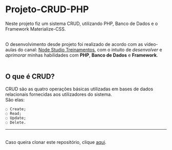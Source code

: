 # Projeto-CRUD-PHP </br>

Neste projeto fiz um sistema CRUD, utilizando PHP, Banco de Dados e o Framework Materialize-CSS. </br></br>

O desenvolvimento desde projeto foi realizado de acordo com as vídeo-aulas do canal: [Node Studio Treinamentos](https://www.youtube.com/watch?v=TsmagMpNVAc&list=PLwXQLZ3FdTVEITn849NlfI9BGY-hk1wkq&index=46&ab_channel=NodeStudioTreinamentos), com o intuito de <em>desenvolver</em> e <em>aprimorar</em> minhas habilidades com <strong>PHP</strong>, <strong>Banco de Dados</strong> e <strong>Framework</strong>.</br></br>


## O que é CRUD?
CRUD são as quatro operações básicas utilizadas em bases de dados relacionais fornecidas aos utilizadores do sistema. </br>
São elas:

    ◌ Create;
    ◌ Read;
    ◌ Update;
    ◌ Delete.
<hr>
</br>
Caso queira clonar este repositório, clique <a href="https://github.com/bragabriel/Projeto-CRUD-PHP.git">aqui</a>.